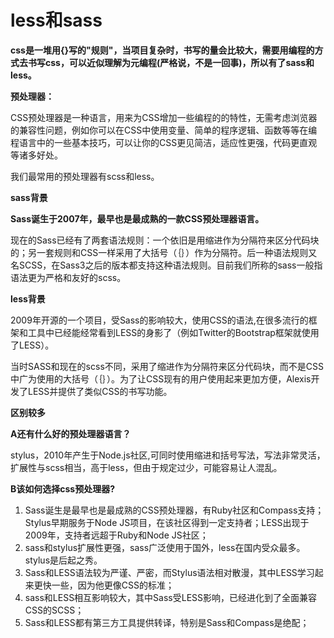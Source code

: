 # less和sass

**css是一堆用{}写的"规则"，当项目复杂时，书写的量会比较大，需要用编程的方式去书写css，可以近似理解为元编程(严格说，不是一回事)，所以有了sass和less。**

**预处理器：**

CSS预处理器是一种语言，用来为CSS增加一些编程的的特性，无需考虑浏览器的兼容性问题，例如你可以在CSS中使用变量、简单的程序逻辑、函数等等在编程语言中的一些基本技巧，可以让你的CSS更见简洁，适应性更强，代码更直观等诸多好处。

我们最常用的预处理器有scss和less。

**sass背景**

**Sass诞生于2007年，最早也是最成熟的一款CSS预处理器语言。**

现在的Sass已经有了两套语法规则：一个依旧是用缩进作为分隔符来区分代码块的；另一套规则和CSS一样采用了大括号（｛｝）作为分隔符。后一种语法规则又名SCSS，在Sass3之后的版本都支持这种语法规则。目前我们所称的sass一般指语法更为严格和友好的scss。

**less背景**

2009年开源的一个项目，受Sass的影响较大，使用CSS的语法,在很多流行的框架和工具中已经能经常看到LESS的身影了（例如Twitter的Bootstrap框架就使用了LESS）。

当时SASS和现在的scss不同，采用了缩进作为分隔符来区分代码块，而不是CSS中广为使用的大括号（｛｝）。为了让CSS现有的用户使用起来更加方便，Alexis开发了LESS并提供了类似CSS的书写功能。

**区别较多**



**A还有什么好的预处理器语言？**

stylus，2010年产生于Node.js社区,可同时使用缩进和括号写法，写法非常灵活，扩展性与scss相当，高于less，但由于规定过少，可能容易让人混乱。

**B该如何选择css预处理器?**

1. Sass诞生是最早也是最成熟的CSS预处理器，有Ruby社区和Compass支持；Stylus早期服务于Node JS项目，在该社区得到一定支持者；LESS出现于2009年，支持者远超于Ruby和Node JS社区；
2. sass和stylus扩展性更强，sass广泛使用于国外，less在国内受众最多。stylus是后起之秀。
3. Sass和LESS语法较为严谨、严密，而Stylus语法相对散漫，其中LESS学习起来更快一些，因为他更像CSS的标准；
4. sass和LESS相互影响较大，其中Sass受LESS影响，已经进化到了全面兼容CSS的SCSS；
5. Sass和LESS都有第三方工具提供转译，特别是Sass和Compass是绝配；